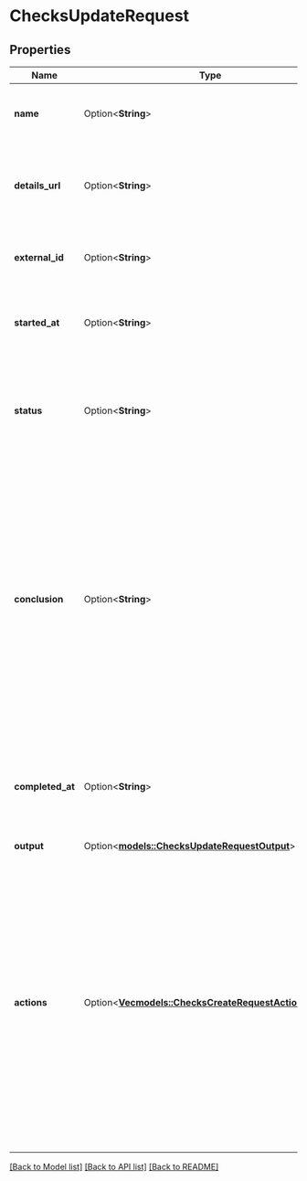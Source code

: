 # ChecksUpdateRequest

## Properties

Name | Type | Description | Notes
------------ | ------------- | ------------- | -------------
**name** | Option<**String**> | The name of the check. For example, \"code-coverage\". | [optional]
**details_url** | Option<**String**> | The URL of the integrator's site that has the full details of the check. | [optional]
**external_id** | Option<**String**> | A reference for the run on the integrator's system. | [optional]
**started_at** | Option<**String**> | This is a timestamp in [ISO 8601](https://en.wikipedia.org/wiki/ISO_8601) format: `YYYY-MM-DDTHH:MM:SSZ`. | [optional]
**status** | Option<**String**> | The current status of the check run. Only GitHub Actions can set a status of `waiting`, `pending`, or `requested`. | [optional]
**conclusion** | Option<**String**> | **Required if you provide `completed_at` or a `status` of `completed`**. The final conclusion of the check.  **Note:** Providing `conclusion` will automatically set the `status` parameter to `completed`. You cannot change a check run conclusion to `stale`, only GitHub can set this. | [optional]
**completed_at** | Option<**String**> | The time the check completed. This is a timestamp in [ISO 8601](https://en.wikipedia.org/wiki/ISO_8601) format: `YYYY-MM-DDTHH:MM:SSZ`. | [optional]
**output** | Option<[**models::ChecksUpdateRequestOutput**](checks_update_request_output.md)> |  | [optional]
**actions** | Option<[**Vec<models::ChecksCreateRequestActionsInner>**](checks_create_request_actions_inner.md)> | Possible further actions the integrator can perform, which a user may trigger. Each action includes a `label`, `identifier` and `description`. A maximum of three actions are accepted. To learn more about check runs and requested actions, see \"[Check runs and requested actions](https://docs.github.com/rest/guides/using-the-rest-api-to-interact-with-checks#check-runs-and-requested-actions).\" | [optional]

[[Back to Model list]](../README.md#documentation-for-models) [[Back to API list]](../README.md#documentation-for-api-endpoints) [[Back to README]](../README.md)


